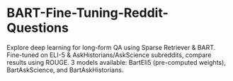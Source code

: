 # BART-Fine-Tuning-Reddit-Questions
Explore deep learning for long-form QA using Sparse Retriever &amp; BART. Fine-tuned on ELI-5 &amp; AskHistorians/AskScience subreddits, compare results using ROUGE. 3 models available: BartEli5 (pre-computed weights), BartAskScience, and BartAskHistorians.
